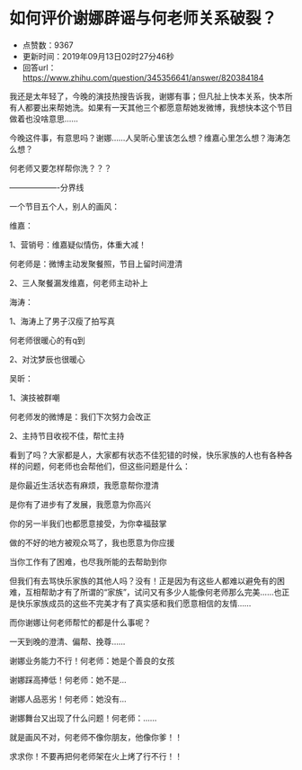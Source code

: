 # 如何评价谢娜辟谣与何老师关系破裂？
- 点赞数：9367
- 更新时间：2019年09月13日02时27分46秒
- 回答url：https://www.zhihu.com/question/345356641/answer/820384184
<body>
 <p data-pid="0ko10kUz">我还是太年轻了，今晚的演技热搜告诉我，谢娜有事；但凡扯上快本关系，快本所有人都要出来帮她洗。如果有一天其他三个都愿意帮她发微博，我想快本这个节目做着也没啥意思……</p>
 <p data-pid="eKgEFo8a">今晚这件事，有意思吗？谢娜……人吴昕心里该怎么想？维嘉心里怎么想？海涛怎么想？</p>
 <p data-pid="5UYg3Y_Y">何老师又要怎样帮你洗？？？</p>
 <p data-pid="FOXJPrPN">——————-分界线</p>
 <p data-pid="kCADv7cv">一个节目五个人，别人的画风：</p>
 <p data-pid="2XXaNBYp">维嘉：</p>
 <p data-pid="lunEqS9O">1、营销号：维嘉疑似情伤，体重大减！</p>
 <p data-pid="42Drl5ms">何老师是：微博主动发聚餐照，节目上留时间澄清</p>
 <p data-pid="spBarQ7j">2、三人聚餐漏发维嘉，何老师主动补上</p>
 <p data-pid="hQoJvd0K">海涛：</p>
 <p data-pid="4NV4qfpc">1、海涛上了男子汉瘦了拍写真</p>
 <p data-pid="rsbMAITI">何老师很暖心的有q到</p>
 <p data-pid="L5yOw4Fi">2、对沈梦辰也很暖心</p>
 <p data-pid="qE6sRopF">吴昕：</p>
 <p data-pid="UB1rhHiL">1、演技被群嘲</p>
 <p data-pid="sPbL-RGB">何老师发的微博是：我们下次努力会改正</p>
 <p data-pid="UlPRVie-">2、主持节目收视不佳，帮忙主持</p>
 <p data-pid="KaTfeGSX">看到了吗？大家都是人，大家都有状态不佳犯错的时候，快乐家族的人也有各种各样的问题，何老师也会帮他们，但这些问题是什么：</p>
 <p data-pid="_v8eCtAg">是你最近生活状态有麻烦，我愿意帮你澄清</p>
 <p data-pid="et9Fi6Wh">是你有了进步有了发展，我愿意为你高兴</p>
 <p data-pid="M072GmRK">你的另一半我们也都愿意接受，为你幸福鼓掌</p>
 <p data-pid="aA6aGIQ2">做的不好的地方被观众骂了，我也愿意为你应援</p>
 <p data-pid="wLmvaPXM">当你工作有了困难，也尽我所能的去帮助到你</p>
 <p data-pid="WfgREiJb">但我们有去骂快乐家族的其他人吗？没有！正是因为有这些人都难以避免有的困难，互相帮助才有了所谓的“家族”，试问又有多少人能像何老师那么完美……也正是快乐家族成员的这些不完美才有了真实感和我们愿意相信的友情……</p>
 <p data-pid="t0r9dH_P">而你谢娜让何老师帮忙的都是什么事呢？</p>
 <p data-pid="FmYrdTgZ">一天到晚的澄清、偏帮、挽尊……</p>
 <p data-pid="DR5tMbgh">谢娜业务能力不行！何老师：她是个善良的女孩</p>
 <p data-pid="s9P6q63M">谢娜踩高捧低！何老师：她不是…</p>
 <p data-pid="RlhWDHZv">谢娜人品恶劣！何老师：她没有…</p>
 <p data-pid="GYhe57PV">谢娜舞台又出现了什么问题！何老师：……</p>
 <p data-pid="VDMMnmEm">就是画风不对，何老师不像你朋友，他像你爹！！</p>
 <p data-pid="S_SoIqMk">求求你！不要再把何老师架在火上烤了行不行！！</p>
</body>